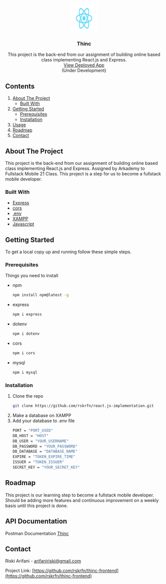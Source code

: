 <!-- PROJECT LOGO -->
<br />
<p align="center">
  <a href="https://github.com/rskrfn/thinc-frontend">
    <img src="src/assets/logo.svg" alt="Logo" width="90" height="90">
  </a>

  <h3 align="center">Thinc</h3>

  <p align="center">
    This project is the back-end from our assignment of building online based class implementing React.js and Express.
    <br />
    <a href="https://thinc-reactjs.netlify.app">View Deployed App</a>
    <br />
    (Under Development)
  </p>
</p>

<!-- TABLE OF CONTENTS -->

## Contents
1. [About The Project](#about-the-project)
    - [Built With](#built-with)
2. [Getting Started](#getting-started)
    - [Prerequisites](#prerequisites)
    - [Installation](#installation)
3. [Usage](#usage)
4. [Roadmap](#roadmap)
5. [Contact](#contact)

<!-- ABOUT THE PROJECT -->

## About The Project

This project is the back-end from our assignment of building online based class implementing React.js and Express.
Assigned by Arkademy to Fullstack Mobile 21 Class.
This project is a step for us to become a fullstack mobile developer.

### Built With

- [Express](https://expressjs.com/)
- [cors](https://www.npmjs.com/package/cors)
- [.env](https://www.npmjs.com/package/dotenv)
- [XAMPP](https://www.apachefriends.org/index.html)
- [Javascript](https://www.w3schools.com/js/DEFAULT.asp)

<!-- GETTING STARTED -->

## Getting Started

To get a local copy up and running follow these simple steps.

### Prerequisites

Things you need to install

- npm
  ```sh
  npm install npm@latest -g
  ```
- express
  ```sh
  npm i express
  ```
- dotenv
  ```sh
  npm i dotenv
  ```
- cors
  ```sh
  npm i cors
  ```
- mysql
  ```sh
  npm i mysql
  ```

### Installation

1. Clone the repo
   ```sh
   git clone https://github.com/rskrfn/react.js-implementation.git
   ```
2. Make a database on XAMPP
3. Add your database to .env file
   ```sh
   PORT = "PORT_USED"
   DB_HOST = "HOST"
   DB_USER = "YOUR_USERNAME"
   DB_PASSWORD = "YOUR_PASSWORD"
   DB_DATABASE = "DATABASE_NAME"
   EXPIRE = "TOKEN_EXPIRE_TIME"
   ISSUER = "TOKEN_ISSUER"
   SECRET_KEY = "YOUR_SECRET_KEY"
   ```

<!-- ROADMAP -->

## Roadmap

This project is our learning step to become a fullstack mobile developer.
Should be adding more features and continuous improvement on a weekly basis until this project is done.

<!-- API Docs -->
## API Documentation
Postman Documentation [Thinc](https://documenter.getpostman.com/view/15083162/TzJoE1R1)

<!-- CONTACT -->

## Contact

Riski Arifani - [arifaniriski@gmail.com](https://mail.google.com/mail/u/0/?fs=0&to=arifaniriski@gmail.com&su=react.js+implementation&tf=cm)

Project Link: [https://github.com/rskrfn/thinc-frontend](https://github.com/rskrfn/thinc-frontend)

